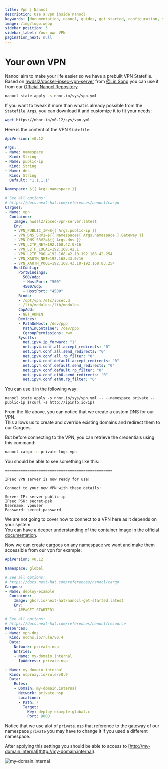 ```yaml
---
title: Vpn | Nanocl
description: Use a vpn inside nanocl
keywords: [documentation, nanocl, guides, get started, configuration, state, file, config, yaml, yml, statefile, vpn, private network]
image: /img/logo.webp
sidebar_position: 3
sidebar_label: Your own VPN
pagination_next: null
---
```


# Your own VPN

Nanocl aim to make your life easier so we have a prebuilt VPN Statefile.<br />
Based on [hwdsl2/docker-ipsec-vpn-server](https://github.com/hwdsl2/docker-ipsec-vpn-server) from [@Lin Song](https://github.com/hwdsl2) you can use it from our [Official Nanocl Repository](https://nhnr.io)

```sh
nanocl state apply -s nhnr.io/sys/vpn.yml
```

If you want to tweak it more than what is already possible from the `Statefile Args`, you can download it and customize it to fit your needs:

```sh
wget https://nhnr.io/v0.12/sys/vpn.yml
```

Here is the content of the VPN `Statefile`:

```yaml
ApiVersion: v0.12

Args:
- Name: namespace
  Kind: String
- Name: public-ip
  Kind: String
- Name: dns
  Kind: String
  Default: "1.1.1.1"

Namespace: ${{ Args.namespace }}

# See all options:
# https://docs.next-hat.com/references/nanocl/cargo
Cargoes:
- Name: vpn
  Container:
    Image: hwdsl2/ipsec-vpn-server:latest
    Env:
    - VPN_PUBLIC_IP=${{ Args.public-ip }}
    - VPN_DNS_SRV1=${{ Namespaces[ Args.namespace ].Gateway }}
    - VPN_DNS_SRV2=${{ Args.dns }}
    - VPN_L2TP_NET=192.168.42.0/16
    - VPN_L2TP_LOCAL=192.168.42.1
    - VPN_L2TP_POOL=192.168.42.10-192.168.42.254
    - VPN_XAUTH_NET=192.168.43.0/16
    - VPN_XAUTH_POOL=192.168.43.10-192.168.83.254
    HostConfig:
      PortBindings:
        500/udp:
        - HostPort: "500"
        4500/udp:
        - HostPort: "4500"
      Binds:
      - /opt/vpn:/etc/ipsec.d
      - /lib/modules:/lib/modules
      CapAdd:
      - NET_ADMIN
      Devices:
      - PathOnHost: /dev/ppp
        PathInContainer: /dev/ppp
        CgroupPermissions: rwm
      Sysctls:
        net.ipv4.ip_forward: "1"
        net.ipv4.conf.all.accept_redirects: "0"
        net.ipv4.conf.all.send_redirects: "0"
        net.ipv4.conf.all.rp_filter: "0"
        net.ipv4.conf.default.accept_redirects: "0"
        net.ipv4.conf.default.send_redirects: "0"
        net.ipv4.conf.default.rp_filter: "0"
        net.ipv4.conf.eth0.send_redirects: "0"
        net.ipv4.conf.eth0.rp_filter: "0"
```

You can use it in the following way:

```console
nanocl state apply -s nhnr.io/sys/vpn.yml -- --namespace private --public-ip $(curl -s http://ipinfo.io/ip)
```

From the file above, you can notice that we create a custom DNS for our VPN.<br/>
This allows us to create and override existing domains and redirect them to our Cargoes.<br/>

But before connecting to the VPN, you can retrieve the credentials using this command:

```sh
nanocl cargo -n private logs vpn
```

You should be able to see something like this:

```console
================================================

IPsec VPN server is now ready for use!

Connect to your new VPN with these details:

Server IP: server-public-ip
IPsec PSK: secret-psk
Username: vpnuser
Password: secret-password
```

We are not going to cover how to connect to a VPN here as it depends on your system.<br/>
You can have a deeper understanding of the container image in the [official documentation](https://github.com/hwdsl2/docker-ipsec-vpn-server).<br/>

Now we can create cargoes on any namespace we want and make them accessible from our vpn for example:

```yml
ApiVersion: v0.12

Namespace: global

# See all options:
# https://docs.next-hat.com/references/nanocl/cargo
Cargoes:
- Name: deploy-example
  Container:
    Image: ghcr.io/next-hat/nanocl-get-started:latest
    Env:
    - APP=GET_STARTED1

# See all options:
# https://docs.next-hat.com/references/nanocl/resource
Resources:
- Name: vpn-dns
  Kind: ncdns.io/rule/v0.4
  Data:
    Network: private.nsp
    Entries:
    - Name: my-domain.internal
      IpAddress: private.nsp

- Name: my-domain.internal
  Kind: ncproxy.io/rule/v0.9
  Data:
    Rules:
    - Domain: my-domain.internal
      Network: private.nsp
      Locations:
      - Path: /
        Target:
          Key: deploy-example.global.c
          Port: 9000
```

Notice that we use alot of `private.nsp` that reference to the gateway of our namespace `private` you may have to change it if you used a different namespace.

After applying this settings you should be able to access to [http://my-domain.internal](http://my-domain.internal).

![my-domain.internal](../../../..//static/img/my-domain.png)